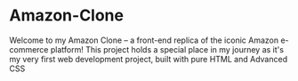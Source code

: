 # Amazon-Clone
Welcome to my Amazon Clone – a front-end replica of the iconic Amazon e-commerce platform! This project holds a special place in my journey as it's my very first web development project, built with pure HTML and Advanced CSS
